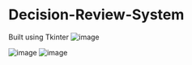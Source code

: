 # Decision-Review-System 
Built using Tkinter
![image](https://user-images.githubusercontent.com/54411756/141693818-e9364d87-8b6e-454e-80e7-de84ef230288.png)

![image](https://user-images.githubusercontent.com/54411756/141693780-9a287b49-8e3a-4f2b-9456-e6a932d6f2dc.png)
![image](https://user-images.githubusercontent.com/54411756/141693788-9da1d7bc-726e-4061-877c-0e0ddc2f9189.png)
